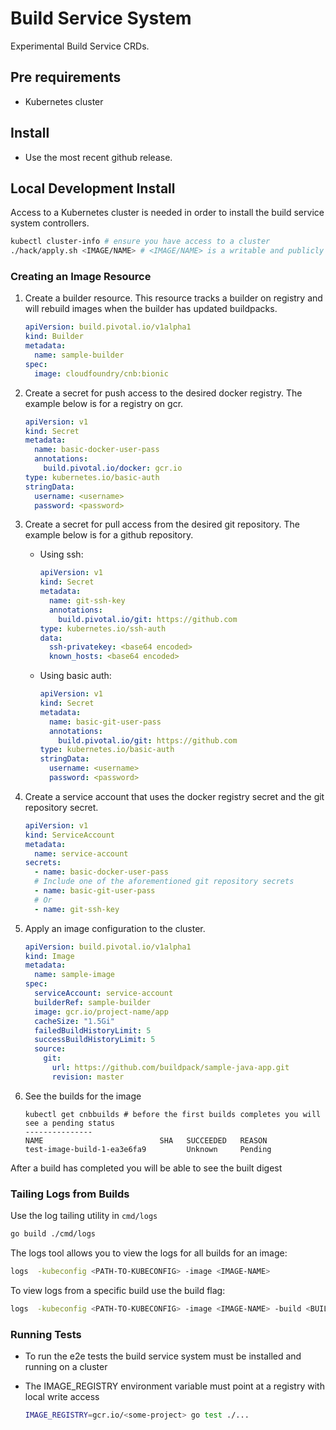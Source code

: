 # Build Service System

Experimental Build Service CRDs.

## Pre requirements

- Kubernetes cluster

## Install

- Use the most recent github release.

## Local Development Install

Access to a Kubernetes cluster is needed in order to install the build service system controllers.

```bash
kubectl cluster-info # ensure you have access to a cluster
./hack/apply.sh <IMAGE/NAME> # <IMAGE/NAME> is a writable and publicly accessible location 
```

### Creating an Image Resource

1. Create a builder resource. This resource tracks a builder on registry and will rebuild images when the builder has updated buildpacks. 
    ```yaml
    apiVersion: build.pivotal.io/v1alpha1
    kind: Builder
    metadata:
      name: sample-builder
    spec:
      image: cloudfoundry/cnb:bionic
    ```

2. Create a secret for push access to the desired docker registry. The example below is for a registry on gcr.
    ```yaml
    apiVersion: v1
    kind: Secret
    metadata:
      name: basic-docker-user-pass
      annotations:
        build.pivotal.io/docker: gcr.io
    type: kubernetes.io/basic-auth
    stringData:
      username: <username>
      password: <password>
    ```

3. Create a secret for pull access from the desired git repository. The example below is for a github repository.

    * Using ssh:
        ```yaml
        apiVersion: v1
        kind: Secret
        metadata:
          name: git-ssh-key
          annotations:
            build.pivotal.io/git: https://github.com
        type: kubernetes.io/ssh-auth
        data:
          ssh-privatekey: <base64 encoded>
          known_hosts: <base64 encoded>
        ```
 
    * Using basic auth:
        ```yaml
        apiVersion: v1
        kind: Secret
        metadata:
          name: basic-git-user-pass
          annotations:
            build.pivotal.io/git: https://github.com
        type: kubernetes.io/basic-auth
        stringData:
          username: <username>
          password: <password>
        ```

4. Create a service account that uses the docker registry secret and the git repository secret.
    ```yaml
    apiVersion: v1
    kind: ServiceAccount
    metadata:
      name: service-account
    secrets:
      - name: basic-docker-user-pass
      # Include one of the aforementioned git repository secrets
      - name: basic-git-user-pass
      # Or
      - name: git-ssh-key
    ```

5. Apply an image configuration to the cluster.
    ```yaml
    apiVersion: build.pivotal.io/v1alpha1
    kind: Image
    metadata:
      name: sample-image
    spec:
      serviceAccount: service-account
      builderRef: sample-builder
      image: gcr.io/project-name/app
      cacheSize: "1.5Gi"
      failedBuildHistoryLimit: 5
      successBuildHistoryLimit: 5
      source:
        git:
          url: https://github.com/buildpack/sample-java-app.git
          revision: master
    ```

6.  See the builds for the image

    ```builds
    kubectl get cnbbuilds # before the first builds completes you will see a pending status
    ---------------
    NAME                          SHA   SUCCEEDED   REASON
    test-image-build-1-ea3e6fa9         Unknown     Pending

    ```

After a build has completed you will be able to see the built digest

### Tailing Logs from Builds

Use the log tailing utility in `cmd/logs`

```bash
go build ./cmd/logs
```

The logs tool allows you to view the logs for all builds for an image: 

```bash
logs  -kubeconfig <PATH-TO-KUBECONFIG> -image <IMAGE-NAME>
```

To view logs from a specific build use the build flag:  

```bash
logs  -kubeconfig <PATH-TO-KUBECONFIG> -image <IMAGE-NAME> -build <BUILD-NUMBER>
```

### Running Tests

* To run the e2e tests the build service system must be installed and running on a cluster
* The IMAGE_REGISTRY environment variable must point at a registry with local write access 

    ```bash
    IMAGE_REGISTRY=gcr.io/<some-project> go test ./...
    ```